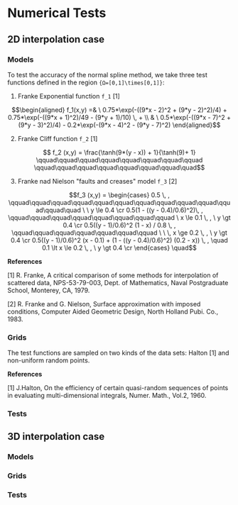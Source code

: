# Numerical Tests

## 2D interpolation case

### Models

To test the accuracy of the normal spline method, we take three test functions defined in the region ``{Ω=[0,1]\times[0,1]}``:

1. Franke Exponential function ``f_1`` [1]

```math
\begin{aligned}
f_1(x,y) =& \ 0.75*\exp(-((9*x - 2)^2 + (9*y - 2)^2)/4) + 0.75*\exp(-((9*x + 1)^2)/49 - (9*y + 1)/10) \, +
\\
& \ 0.5*\exp(-((9*x - 7)^2 + (9*y - 3)^2)/4) - 0.2*\exp(-(9*x - 4)^2 - (9*y - 7)^2)
\end{aligned}
```

2. Franke Cliff function ``f_2`` [1]

```math
    f_2 (x,y) = \frac{\tanh(9*(y - x)) + 1}{\tanh(9)+ 1} \qquad\qquad\qquad\qquad\qquad\qquad\qquad\qquad \qquad\qquad\qquad\qquad\qquad\qquad\qquad\quad
```

3. Franke nad Nielson "faults and creases" model ``f_3`` [2] 

```math
f_3 (x,y) = \begin{cases}
            0.5 \, ,  \qquad\qquad\qquad\qquad\qquad\qquad\qquad\qquad\qquad\qquad\qquad\qquad\quad \ \ y \le 0.4  \cr
            0.5(1 - ((y - 0.4)/0.6)^2)\, ,  \qquad\qquad\qquad\qquad\qquad\qquad\qquad\qquad \  x \le 0.1 \, , \ y \gt 0.4  \cr
            0.5((y - 1)/0.6)^2 (1 - x) / 0.8 \, ,  \qquad\qquad\qquad\qquad\qquad\qquad\qquad \ \ \,   x \ge 0.2 \, , \ y \gt 0.4  \cr
            0.5((y - 1)/0.6)^2 (x - 0.1) + (1 - ((y - 0.4)/0.6)^2) (0.2 - x)) \, ,  \quad  0.1 \lt x \le 0.2 \, , \ y \gt 0.4  \cr
            \end{cases} 
            \quad
```


**References**

[1] R. Franke, A critical comparison of some methods for interpolation of scattered
data, NPS-53-79-003, Dept. of Mathematics, Naval Postgraduate School, Monterey, CA, 1979.

[2] R. Franke and G. Nielson, Surface approximation with imposed conditions, Computer Aided Geometric Design, North Holland Pubi. Co., 1983. 

### Grids

The test functions are sampled on two kinds of the data sets: Halton [1] and non-uniform random points.


**References**

[1] J.Halton, On the efficiency of certain quasi-random sequences of points in evaluating multi-dimensional integrals, Numer. Math., Vol.2, 1960.



### Tests



## 3D interpolation case

### Models

### Grids

### Tests

